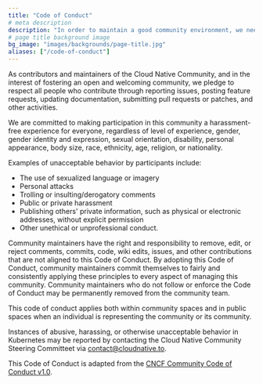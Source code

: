 ```yaml
---
title: "Code of Conduct"
# meta description
description: "In order to maintain a good community environment, we need a code of conduct that everyone follows."
# page title background image
bg_image: "images/backgrounds/page-title.jpg"
aliases: ["/code-of-conduct"]
---
```


As contributors and maintainers of the Cloud Native Community, and in the interest of fostering an open and welcoming community, we pledge to respect all people who contribute through reporting issues, posting feature requests, updating documentation, submitting pull requests or patches, and other activities.

We are committed to making participation in this community a harassment-free experience for everyone, regardless of level of experience, gender, gender identity and expression, sexual orientation, disability, personal appearance, body size, race, ethnicity, age, religion, or nationality.

Examples of unacceptable behavior by participants include:

- The use of sexualized language or imagery
- Personal attacks
- Trolling or insulting/derogatory comments
- Public or private harassment
- Publishing others' private information, such as physical or electronic addresses, without explicit permission
- Other unethical or unprofessional conduct.

Community maintainers have the right and responsibility to remove, edit, or reject comments, commits, code, wiki edits, issues, and other contributions that are not aligned to this Code of Conduct. By adopting this Code of Conduct, community maintainers commit themselves to fairly and consistently applying these principles to every aspect of managing this community. Community maintainers who do not follow or enforce the Code of Conduct may be permanently removed from the community team.

This code of conduct applies both within community spaces and in public spaces when an individual is representing the community or its community.

Instances of abusive, harassing, or otherwise unacceptable behavior in Kubernetes may be reported by contacting the Cloud Native Community Steering Committeet via [contact@cloudnative.to](mailto:contact@cloudnative.to).

This Code of Conduct is adapted from the [CNCF Community Code of Conduct v1.0](https://github.com/cncf/foundation/blob/master/code-of-conduct.md).
